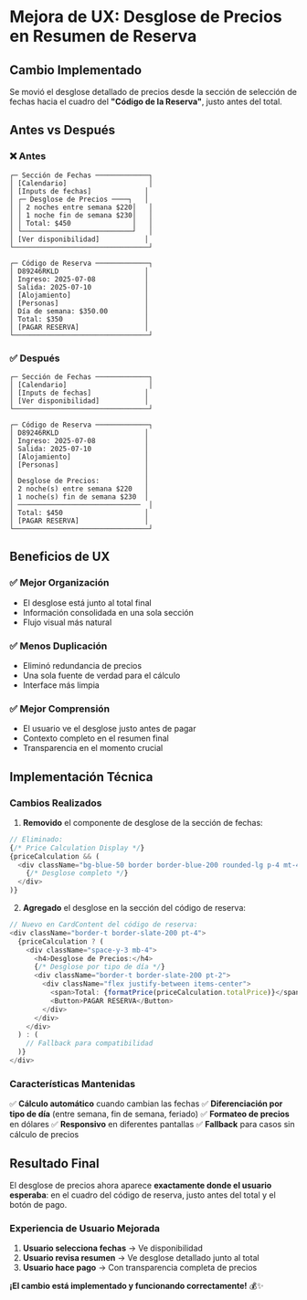 # Mejora de UX: Desglose de Precios en Resumen de Reserva

## Cambio Implementado

Se movió el desglose detallado de precios desde la sección de selección de fechas hacia el cuadro del **"Código de la Reserva"**, justo antes del total.

## Antes vs Después

### ❌ **Antes**

```
┌─ Sección de Fechas ─────────────┐
│ [Calendario]                    │
│ [Inputs de fechas]             │
│ ┌─ Desglose de Precios ────┐   │
│ │ 2 noches entre semana $220│   │
│ │ 1 noche fin de semana $230│   │
│ │ Total: $450               │   │
│ └───────────────────────────┘   │
│ [Ver disponibilidad]           │
└─────────────────────────────────┘

┌─ Código de Reserva ─────────────┐
│ D89246RKLD                     │
│ Ingreso: 2025-07-08            │
│ Salida: 2025-07-10             │
│ [Alojamiento]                  │
│ [Personas]                     │
│ Día de semana: $350.00         │
│ Total: $350                    │
│ [PAGAR RESERVA]                │
└─────────────────────────────────┘
```

### ✅ **Después**

```
┌─ Sección de Fechas ─────────────┐
│ [Calendario]                    │
│ [Inputs de fechas]             │
│ [Ver disponibilidad]           │
└─────────────────────────────────┘

┌─ Código de Reserva ─────────────┐
│ D89246RKLD                     │
│ Ingreso: 2025-07-08            │
│ Salida: 2025-07-10             │
│ [Alojamiento]                  │
│ [Personas]                     │
│                                │
│ Desglose de Precios:           │
│ 2 noche(s) entre semana $220   │
│ 1 noche(s) fin de semana $230  │
│ ──────────────────────────────  │
│ Total: $450                    │
│ [PAGAR RESERVA]                │
└─────────────────────────────────┘
```

## Beneficios de UX

### ✅ **Mejor Organización**

- El desglose está junto al total final
- Información consolidada en una sola sección
- Flujo visual más natural

### ✅ **Menos Duplicación**

- Eliminó redundancia de precios
- Una sola fuente de verdad para el cálculo
- Interface más limpia

### ✅ **Mejor Comprensión**

- El usuario ve el desglose justo antes de pagar
- Contexto completo en el resumen final
- Transparencia en el momento crucial

## Implementación Técnica

### Cambios Realizados

1. **Removido** el componente de desglose de la sección de fechas:

```typescript
// Eliminado:
{/* Price Calculation Display */}
{priceCalculation && (
  <div className="bg-blue-50 border border-blue-200 rounded-lg p-4 mt-4">
    {/* Desglose completo */}
  </div>
)}
```

2. **Agregado** el desglose en la sección del código de reserva:

```typescript
// Nuevo en CardContent del código de reserva:
<div className="border-t border-slate-200 pt-4">
  {priceCalculation ? (
    <div className="space-y-3 mb-4">
      <h4>Desglose de Precios:</h4>
      {/* Desglose por tipo de día */}
      <div className="border-t border-slate-200 pt-2">
        <div className="flex justify-between items-center">
          <span>Total: {formatPrice(priceCalculation.totalPrice)}</span>
          <Button>PAGAR RESERVA</Button>
        </div>
      </div>
    </div>
  ) : (
    // Fallback para compatibilidad
  )}
</div>
```

### Características Mantenidas

✅ **Cálculo automático** cuando cambian las fechas
✅ **Diferenciación por tipo de día** (entre semana, fin de semana, feriado)
✅ **Formateo de precios** en dólares
✅ **Responsivo** en diferentes pantallas
✅ **Fallback** para casos sin cálculo de precios

## Resultado Final

El desglose de precios ahora aparece **exactamente donde el usuario esperaba**: en el cuadro del código de reserva, justo antes del total y el botón de pago.

### Experiencia de Usuario Mejorada

1. **Usuario selecciona fechas** → Ve disponibilidad
2. **Usuario revisa resumen** → Ve desglose detallado junto al total
3. **Usuario hace pago** → Con transparencia completa de precios

**¡El cambio está implementado y funcionando correctamente!** 💰✨

